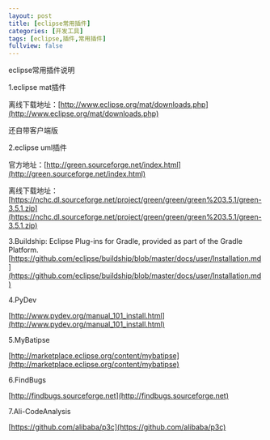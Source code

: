 ```yaml
---
layout: post
title: [eclipse常用插件]
categories: [开发工具]
tags: [eclipse,插件,常用插件]
fullview: false
---
```

eclipse常用插件说明

1.eclipse mat插件

离线下载地址：[http://www.eclipse.org/mat/downloads.php](http://www.eclipse.org/mat/downloads.php)

还自带客户端版

2.eclipse uml插件

官方地址：[http://green.sourceforge.net/index.html](http://green.sourceforge.net/index.html)

离线下载地址：[https://nchc.dl.sourceforge.net/project/green/green/green%203.5.1/green-3.5.1.zip](https://nchc.dl.sourceforge.net/project/green/green/green%203.5.1/green-3.5.1.zip)

3.Buildship: Eclipse Plug-ins for Gradle, provided as part of the Gradle Platform. [https://github.com/eclipse/buildship/blob/master/docs/user/Installation.md](https://github.com/eclipse/buildship/blob/master/docs/user/Installation.md)

4.PyDev

[http://www.pydev.org/manual_101_install.html](http://www.pydev.org/manual_101_install.html)

5.MyBatipse

[http://marketplace.eclipse.org/content/mybatipse](http://marketplace.eclipse.org/content/mybatipse)

6.FindBugs

[http://findbugs.sourceforge.net](http://findbugs.sourceforge.net)

7.Ali-CodeAnalysis

[https://github.com/alibaba/p3c](https://github.com/alibaba/p3c)
